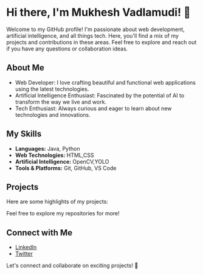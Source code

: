 # Hi there, I'm Mukhesh Vadlamudi! 👋

Welcome to my GitHub profile! I'm passionate about web development, artificial intelligence, and all things tech. Here, you'll find a mix of my projects and contributions in these areas. Feel free to explore and reach out if you have any questions or collaboration ideas.

## About Me

-  Web Developer: I love crafting beautiful and functional web applications using the latest technologies.
-  Artificial Intelligence Enthusiast: Fascinated by the potential of AI to transform the way we live and work.
-  Tech Enthusiast: Always curious and eager to learn about new technologies and innovations.

## My Skills

- **Languages:** Java, Python
- **Web Technologies:** HTML,CSS
- **Artificial Intelligence:** OpenCV,YOLO
- **Tools & Platforms:** Git, GitHub, VS Code

## Projects

Here are some highlights of my projects:



Feel free to explore my repositories for more!

## Connect with Me

- [LinkedIn](www.linkedin.com/in/mukheshvadlamudi)
- [Twitter](https://twitter.com/MukheshVadlamu1)

Let's connect and collaborate on exciting projects! 🚀
